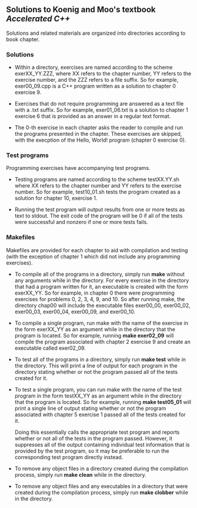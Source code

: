 
## Solutions to Koenig and Moo's textbook _Accelerated C++_ ##

Solutions and related materials are organized into directories according to book
chapter.



### Solutions ###
	
  * Within a directory, exercises are named according to the scheme
    exerXX\_YY.ZZZ, where XX refers to the chapter number, YY refers to the
    exercise number, and the ZZZ refers to a file suffix.  So for example,
    exer00\_09.cpp is a C++ program written as a solution to chapter 0 
	exercise 9.
	  
  * Exercises that do not require programming are answered as a text file with a
    .txt suffix.  So for example, exer01\_06.txt is a solution to chapter 1
    exercise 6 that is provided as an answer in a regular text format.

  * The 0-th exercise in each chapter asks the reader to compile and run the
    programs presented in the chapter.  These exercises are skipped, with the
    execption of the Hello, World! program (chapter 0 exercise 0).




### Test programs ###

Programming exercises have accompanying test programs.

  * Testing programs are named according to the scheme testXX.YY.sh where XX
    refers to the chapter number and YY refers to the exercise number.  So for
    example, test10_01.sh tests the program created as a solution for chapter
    10, exercise 1.
	  
  * Running the test program will output results from one or more tests as text
    to stdout.  The exit code of the program will be 0 if all of the tests were
    successful and nonzero if one or more tests fails.



	
### Makefiles ###

Makefiles are provided for each chapter to aid with compilation and testing
(with the exception of chapter 1 which did not include any programming
exercises).

  * To compile all of the programs in a directory, simply run **make** without
    any arguments while in the directory.  For every exercise in the directory
    that had a program written for it, an executable is created with the form
    exerXX\_YY.  So for example, in chapter 0 there were programming exercises
    for problems 0, 2, 3, 4, 9, and 10.  So after running make, the directory
    chap00 will include the executable files exer00\_00, exer00\_02, exer00\_03,
    exer00\_04, exer00\_09, and exer00\_10.
	  
  * To compile a single program, run make with the name of the exercise in the
    form exerXX\_YY as an argument while in the directory that the program is
    located.  So for example, running **make exer02\_09** will compile the
    program associated with chapter 2 exercise 9 and create an executable called
    exer02\_09.
	  
  * To test all of the programs in a directory, simply run **make test** while
    in the directory.  This will print a line of output for each program in the
    directory stating whether or not the program passed all of the tests created
    for it.
	  
  * To test a single program, you can run make with the name of the test program
    in the form testXX\_YY as an argument while in the directory that the
    program is located.  So for example, running **make test05\_01** will print
    a single line of output stating whether or not the program associated with
    chapter 5 exercise 1 passed all of the tests created for it.
  
    Doing this essentially calls the appropriate test program and reports
    whether or not all of the tests in the program passed.  However, it
    suppresses all of the output containing individual test information that is
    provided by the test program, so it may be preferable to run the
    corresponding test program directly instead.

  * To remove any object files in a directory created during the compilation
    process, simply run **make clean** while in the directory.
	
  * To remove any object files and any executables in a directory that were
    created during the compilation process, simply run **make clobber** while in
    the directory.
